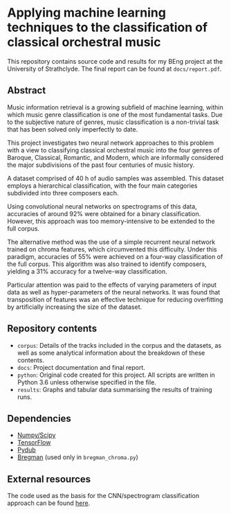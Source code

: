 # Applying machine learning techniques to the classification of classical orchestral music

This  repository contains source code and results for my BEng project at the University of Strathclyde. The final report can be found at `docs/report.pdf`.

## Abstract

Music information retrieval is a growing subfield of machine learning, within which music genre classification is one of the most fundamental tasks. Due to the subjective nature of genres, music classification is a non-trivial task that has been solved only imperfectly to date.

This project investigates two neural network approaches to this problem with a view to classifying classical orchestral music into the four genres of Baroque, Classical, Romantic, and Modern, which are informally considered the major subdivisions of the past four centuries of music history.

A dataset comprised of 40 h of audio samples was assembled. This dataset employs a hierarchical classification, with the four main categories subdivided into three composers each. 

Using convolutional neural networks on spectrograms of this data, accuracies of around 92% were obtained for a binary classification. However, this approach was too memory-intensive to be extended to the full corpus.

The alternative method was the use of a simple recurrent neural network trained on chroma features, which circumvented this difficulty. Under this paradigm, accuracies of 55% were achieved on a four-way classification of the full corpus. This algorithm was also trained to identify composers, yielding a 31% accuracy for a twelve-way classification.

Particular attention was paid to the effects of varying parameters of input data as well as hyper-parameters of the neural networks. It was found that transposition of features was an effective technique for reducing overfitting by artificially increasing the size of the dataset.

## Repository contents

* `corpus`: Details of the tracks included in the corpus and the datasets, as well as some analytical information about the breakdown of these contents.
* `docs`: Project documentation and final report.
* `python`: Original code created for this project. All scripts are written in Python 3.6 unless otherwise specified in the file.
* `results`: Graphs and tabular data summarising the results of training runs.

## Dependencies

* [Numpy/Scipy](https://scipy.org/install.html)
* [TensorFlow](https://www.tensorflow.org/install/)
* [Pydub](https://github.com/jiaaro/pydub)
* [Bregman](http://digitalmusics.dartmouth.edu/~mcasey/bregman/) (used only in `bregman_chroma.py`)

## External resources

The code used as the basis for the CNN/spectrogram classification approach can be found [here](https://www.tensorflow.org/tutorials/audio_recognition).
